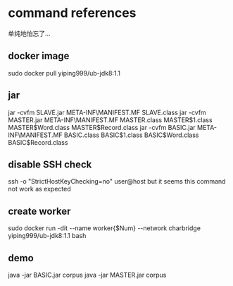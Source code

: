 # command references

单纯地怕忘了...

## docker image

sudo docker pull yiping999/ub-jdk8:1.1

## jar

jar -cvfm SLAVE.jar META-INF\MANIFEST.MF SLAVE.class
jar -cvfm MASTER.jar META-INF\MANIFEST.MF MASTER.class MASTER\$1.class MASTER\$Word.class MASTER\$Record.class
jar -cvfm BASIC.jar META-INF\MANIFEST.MF BASIC.class BASIC\$1.class BASIC\$Word.class BASIC\$Record.class

## disable SSH check

ssh -o "StrictHostKeyChecking=no" user@host
but it seems this command not work as expected

## create worker

sudo docker run -dit --name worker{$Num} --network charbridge yiping999/ub-jdk8:1.1 bash

## demo

java -jar BASIC.jar corpus
java -jar MASTER.jar corpus